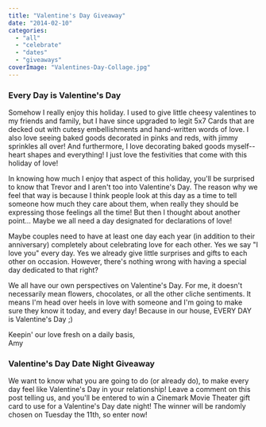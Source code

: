 ```yaml
---
title: "Valentine's Day Giveaway"
date: "2014-02-10"
categories: 
  - "all"
  - "celebrate"
  - "dates"
  - "giveaways"
coverImage: "Valentines-Day-Collage.jpg"
---
```


### Every Day is Valentine's Day

Somehow I really enjoy this holiday. I used to give little cheesy valentines to my friends and family, but I have since upgraded to legit 5x7 Cards that are decked out with cutesy embellishments and hand-written words of love. I also love seeing baked goods decorated in pinks and reds, with jimmy sprinkles all over! And furthermore, I love decorating baked goods myself-- heart shapes and everything! I just love the festivities that come with this holiday of love!

In knowing how much I enjoy that aspect of this holiday, you'll be surprised to know that Trevor and I aren't too into Valentine's Day. The reason why we feel that way is because I think people look at this day as a time to tell someone how much they care about them, when really they should be expressing those feelings all the time! But then I thought about another point... Maybe we all need a day designated for declarations of love!

Maybe couples need to have at least one day each year (in addition to their anniversary) completely about celebrating love for each other. Yes we say "I love you" every day. Yes we already give little surprises and gifts to each other on occasion. However, there's nothing wrong with having a special day dedicated to that right?

We all have our own perspectives on Valentine's Day. For me, it doesn't necessarily mean flowers, chocolates, or all the other cliche sentiments. It means I'm head over heels in love with someone and I'm going to make sure they know it today, and every day! Because in our house, EVERY DAY is Valentine's Day ;)

Keepin' our love fresh on a daily basis,  
Amy

### Valentine's Day Date Night Giveaway

We want to know what you are going to do (or already do), to make every day feel like Valentine's Day in your relationship! Leave a comment on this post telling us, and you'll be entered to win a Cinemark Movie Theater gift card to use for a Valentine's Day date night! The winner will be randomly chosen on Tuesday the 11th, so enter now!
